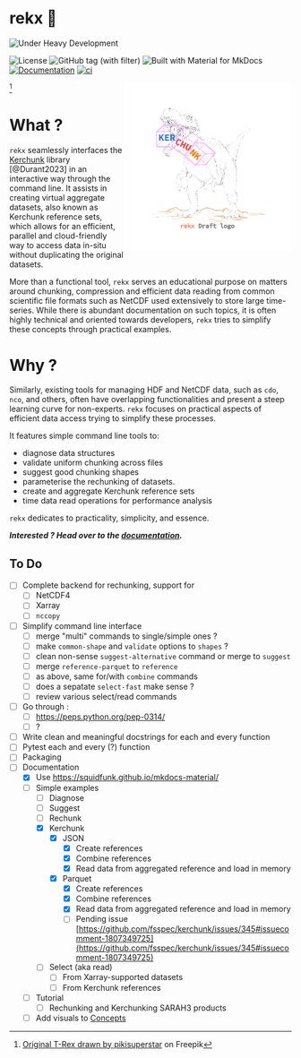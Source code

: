 # rekx 🦖

![Under Heavy Development](https://img.shields.io/badge/Under%20Heavy%20Development-purple?style=for-the-badge)

![License](https://img.shields.io/badge/License-EUPL--1.2-blue.svg)
![GitHub tag (with filter)](https://img.shields.io/github/v/tag/NikosAlexandris/rekx)
![Built with Material for MkDocs](https://img.shields.io/badge/Material_for_MkDocs-526CFE?style=flat&logo=MaterialForMkDocs&logoColor=white)
[![Documentation](https://img.shields.io/badge/Documentation-Available-green.svg)](https://nikosalexandris.github.io/rekx/)
[![ci](https://github.com/NikosAlexandris/rekx/actions/workflows/ci.yml/badge.svg)](https://github.com/NikosAlexandris/rekx/actions/workflows/ci.yml)

[^*] <img align="right" width="300" height="300" src="rekx_draft_logo_72dpi.png">
<!-- ![rekx](rekx_draft_logo_72dpi.png)[^*] -->
[^*]: <a href="https://www.freepik.com/free-vector/hand-drawn-dinosaur-outline-illustration_58593460.htm#query=trex&position=47&from_view=search&track=sph&uuid=27caf12e-35ea-47ad-a113-2d4f5981f58f">Original T-Rex drawn by pikisuperstar</a> on Freepik

# What ?

`rekx` seamlessly interfaces
the [Kerchunk](https://fsspec.github.io/kerchunk/) library [@Durant2023]
in an interactive way through the command line.
It assists in creating virtual aggregate datasets,
also known as Kerchunk reference sets,
which allows for an efficient, parallel and cloud-friendly way
to access data in-situ without duplicating the original datasets.

More than a functional tool,
`rekx` serves an educational purpose on matters around
chunking, compression and efficient data reading
from common scientific file formats such as NetCDF
used extensively to store large time-series.
While there is abundant documentation on such topics,
it is often highly technical
and oriented towards developers,
`rekx` tries to simplify these concepts through practical examples.


# Why ?

Similarly,
existing tools for managing HDF and NetCDF data,
such as `cdo`, `nco`, and others,
often have overlapping functionalities
and present a steep learning curve for non-experts.
`rekx` focuses on practical aspects of efficient data access
trying to simplify these processes.

It features simple command line tools to:

- diagnose data structures
- validate uniform chunking across files
- suggest good chunking shapes
- parameterise the rechunking of datasets.
- create and aggregate Kerchunk reference sets
- time data read operations for performance analysis

`rekx` dedicates to practicality, simplicity, and essence.


***Interested ? Head over to the [documentation](https://nikosalexandris.github.io/rekx/).***

## To Do

- [ ] Complete backend for rechunking, support for 
    - [ ] NetCDF4
    - [ ] Xarray
    - [ ] `nccopy`
- [ ] Simplify command line interface
    - [ ] merge "multi" commands to single/simple ones ?
    - [ ] make `common-shape` and `validate` options to `shapes` ?
    - [ ] clean non-sense `suggest-alternative` command or merge to `suggest`
    - [ ] merge `reference-parquet` to `reference`
    - [ ] as above, same for/with `combine` commands
    - [ ] does a sepatate `select-fast` make sense ?
    - [ ] review various select/read commands
- [ ] Go through :
    - [ ] https://peps.python.org/pep-0314/
    - [ ] ?
- [ ] Write clean and meaningful docstrings for each and every function
- [ ] Pytest each and every (?) function
- [ ] Packaging
- [ ] Documentation
    - [x] Use https://squidfunk.github.io/mkdocs-material/
    - [ ] Simple examples
        - [ ] Diagnose
        - [ ] Suggest
        - [ ] Rechunk
        - [x] Kerchunk
            - [x] JSON
                - [x] Create references
                - [x] Combine references
                - [x] Read data from aggregated reference and load in memory
            - [x] Parquet
                - [x] Create references
                - [x] Combine references
                - [x] Read data from aggregated reference and load in memory
                - [ ] Pending issue [https://github.com/fsspec/kerchunk/issues/345#issuecomment-1807349725](https://github.com/fsspec/kerchunk/issues/345#issuecomment-1807349725)
        - [ ] Select (aka read)
            - [ ] From Xarray-supported datasets
            - [ ] From Kerchunk references
    - [ ] Tutorial
        - [ ] Rechunking and Kerchunking SARAH3 products
    - [ ] Add visuals to [Concepts](reference/concepts.md)
